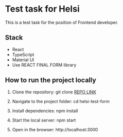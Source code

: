 # Test task for Helsi

This is a test task for the position of Frontend developer.

## Stack

- React
- TypeScript
- Material UI
- Use REACT FINAL FORM library

## How to run the project locally

1. Clone the repository:
   git clone [REPO LINK](https://github.com/KyryloLutsenko/helsi-test-form.git)

2. Navigate to the project folder:
   cd helsi-test-form

3. Install dependencies:
   npm install

4. Start the local server:
   npm start

5. Open in the browser: http://localhost:3000
